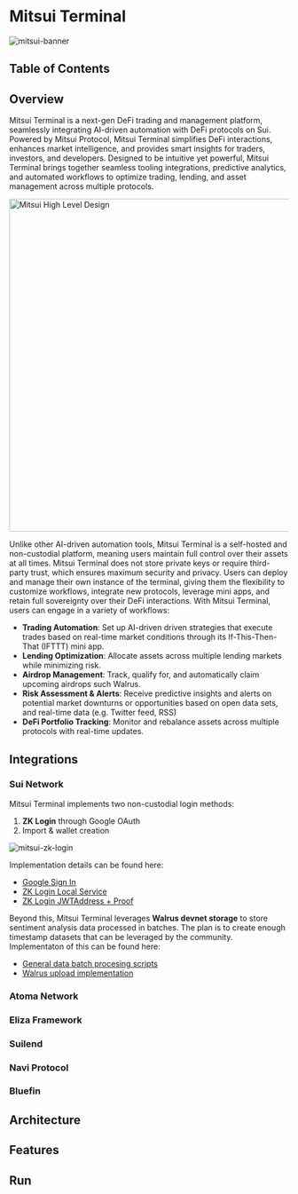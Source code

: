 # Mitsui Terminal 
![mitsui-banner](https://github.com/user-attachments/assets/41f52c06-4ac3-4357-918c-27b684841551)


## Table of Contents

## Overview
Mitsui Terminal is a next-gen DeFi trading and management platform, seamlessly integrating AI-driven automation with DeFi protocols on Sui. Powered by Mitsui Protocol, Mitsui Terminal simplifies DeFi interactions, enhances market intelligence, and provides smart insights for traders, investors, and developers. Designed to be intuitive yet powerful, Mitsui Terminal brings together seamless tooling integrations, predictive analytics, and automated workflows to optimize trading, lending, and asset management across multiple protocols.

<img src="https://github.com/user-attachments/assets/264211f3-7c46-45f2-acb0-d9b836a40617" alt="Mitsui High Level Design" width="600"/>

Unlike other AI-driven automation tools, Mitsui Terminal is a self-hosted and non-custodial platform, meaning users maintain full control over their assets at all times. Mitsui Terminal does not store private keys or require third-party trust, which ensures maximum security and privacy. Users can deploy and manage their own instance of the terminal, giving them the flexibility to customize workflows, integrate new protocols, leverage mini apps, and retain full sovereignty over their DeFi interactions.
With Mitsui Terminal, users can engage in a variety of workflows:
- **Trading Automation**: Set up AI-driven driven strategies that execute trades based on real-time market conditions through its If-This-Then-That (IFTTT) mini app. 
- **Lending Optimization**: Allocate assets across multiple lending markets while minimizing risk.
- **Airdrop Management**: Track, qualify for, and automatically claim upcoming airdrops such Walrus.
- **Risk Assessment & Alerts**: Receive predictive insights and alerts on potential market downturns or opportunities based on open data sets, and real-time data (e.g. Twitter feed, RSS)
- **DeFi Portfolio Tracking**: Monitor and rebalance assets across multiple protocols with real-time updates.

## Integrations

### Sui Network
Mitsui Terminal implements two non-custodial login methods:
1. **ZK Login** through Google OAuth
2. Import & wallet creation

![mitsui-zk-login](https://github.com/user-attachments/assets/111b8feb-df7a-4bae-b270-51a1129fe260)

Implementation details can be found here:
- [Google Sign In](https://github.com/Mitsui-Protocol/mitsui-terminal/blob/main/src/components/auth/GoogleSignIn.tsx)
- [ZK Login Local Service](https://github.com/Mitsui-Protocol/mitsui-terminal/blob/main/src/utils/zkLogin.ts)
- [ZK Login JWTAddress + Proof](https://github.com/Mitsui-Protocol/mitsui-terminal/blob/main/src/app/api/zk-login/route.ts)

Beyond this, Mitsui Terminal leverages **Walrus devnet storage** to store sentiment analysis data processed in batches.
The plan is to create enough timestamp datasets that can be leveraged by the community. Implementaton of this can be found here:
- [General data batch procesing scripts](https://github.com/Mitsui-Protocol/mitsui-terminal/tree/main/scripts)
- [Walrus upload implementation](https://github.com/Mitsui-Protocol/mitsui-terminal/blob/main/scripts/push-to-walrus.js)

### Atoma Network

### Eliza Framework

### Suilend

### Navi Protocol

### Bluefin

## Architecture

## Features

## Run
